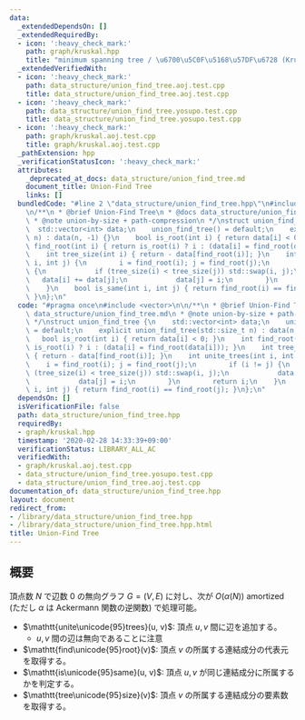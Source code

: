 ```yaml
---
data:
  _extendedDependsOn: []
  _extendedRequiredBy:
  - icon: ':heavy_check_mark:'
    path: graph/kruskal.hpp
    title: "minimum spanning tree / \u6700\u5C0F\u5168\u57DF\u6728 (Kruskal's method)"
  _extendedVerifiedWith:
  - icon: ':heavy_check_mark:'
    path: data_structure/union_find_tree.aoj.test.cpp
    title: data_structure/union_find_tree.aoj.test.cpp
  - icon: ':heavy_check_mark:'
    path: data_structure/union_find_tree.yosupo.test.cpp
    title: data_structure/union_find_tree.yosupo.test.cpp
  - icon: ':heavy_check_mark:'
    path: graph/kruskal.aoj.test.cpp
    title: graph/kruskal.aoj.test.cpp
  _pathExtension: hpp
  _verificationStatusIcon: ':heavy_check_mark:'
  attributes:
    _deprecated_at_docs: data_structure/union_find_tree.md
    document_title: Union-Find Tree
    links: []
  bundledCode: "#line 2 \"data_structure/union_find_tree.hpp\"\n#include <vector>\n\
    \n/**\n * @brief Union-Find Tree\n * @docs data_structure/union_find_tree.md\n\
    \ * @note union-by-size + path-compression\n */\nstruct union_find_tree {\n  \
    \  std::vector<int> data;\n    union_find_tree() = default;\n    explicit union_find_tree(std::size_t\
    \ n) : data(n, -1) {}\n    bool is_root(int i) { return data[i] < 0; }\n    int\
    \ find_root(int i) { return is_root(i) ? i : (data[i] = find_root(data[i])); }\n\
    \    int tree_size(int i) { return - data[find_root(i)]; }\n    int unite_trees(int\
    \ i, int j) {\n        i = find_root(i); j = find_root(j);\n        if (i != j)\
    \ {\n            if (tree_size(i) < tree_size(j)) std::swap(i, j);\n         \
    \   data[i] += data[j];\n            data[j] = i;\n        }\n        return i;\n\
    \    }\n    bool is_same(int i, int j) { return find_root(i) == find_root(j);\
    \ }\n};\n"
  code: "#pragma once\n#include <vector>\n\n/**\n * @brief Union-Find Tree\n * @docs\
    \ data_structure/union_find_tree.md\n * @note union-by-size + path-compression\n\
    \ */\nstruct union_find_tree {\n    std::vector<int> data;\n    union_find_tree()\
    \ = default;\n    explicit union_find_tree(std::size_t n) : data(n, -1) {}\n \
    \   bool is_root(int i) { return data[i] < 0; }\n    int find_root(int i) { return\
    \ is_root(i) ? i : (data[i] = find_root(data[i])); }\n    int tree_size(int i)\
    \ { return - data[find_root(i)]; }\n    int unite_trees(int i, int j) {\n    \
    \    i = find_root(i); j = find_root(j);\n        if (i != j) {\n            if\
    \ (tree_size(i) < tree_size(j)) std::swap(i, j);\n            data[i] += data[j];\n\
    \            data[j] = i;\n        }\n        return i;\n    }\n    bool is_same(int\
    \ i, int j) { return find_root(i) == find_root(j); }\n};\n"
  dependsOn: []
  isVerificationFile: false
  path: data_structure/union_find_tree.hpp
  requiredBy:
  - graph/kruskal.hpp
  timestamp: '2020-02-28 14:33:39+09:00'
  verificationStatus: LIBRARY_ALL_AC
  verifiedWith:
  - graph/kruskal.aoj.test.cpp
  - data_structure/union_find_tree.yosupo.test.cpp
  - data_structure/union_find_tree.aoj.test.cpp
documentation_of: data_structure/union_find_tree.hpp
layout: document
redirect_from:
- /library/data_structure/union_find_tree.hpp
- /library/data_structure/union_find_tree.hpp.html
title: Union-Find Tree
---
```

## 概要

頂点数 $N$ で辺数 $0$ の無向グラフ $G = (V, E)$ に対し、次が $O(\alpha(N))$ amortized (ただし $\alpha$ は Ackermann 関数の逆関数) で処理可能。

-   $\mathtt{unite\unicode{95}trees}(u, v)$: 頂点 $u, v$ 間に辺を追加する。
    -   $u, v$ 間の辺は無向であることに注意
-   $\mathtt{find\unicode{95}root}(v)$: 頂点 $v$ の所属する連結成分の代表元を取得する。
-   $\mathtt{is\unicode{95}same}(u, v)$: 頂点 $u, v$ が同じ連結成分に所属するかを判定する。
-   $\mathtt{tree\unicode{95}size}(v)$: 頂点 $v$ の所属する連結成分の要素数を取得する。
